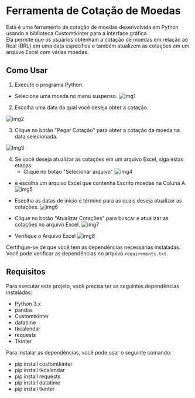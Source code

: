# Ferramenta de Cotação de Moedas

Esta é uma ferramenta de cotação de moedas desenvolvida em Python usando a biblioteca Customtkinter para a interface gráfica.  
Ela permite que os usuários obtenham a cotação de moedas em relação ao Real (BRL) em uma data específica e também atualizem as cotações em um arquivo Excel com várias moedas.

## Como Usar

1. Execute o programa Python. 
 - Selecione uma moeda no menu suspenso.
![img1](https://github.com/Lucasapn2/Interface-grafica-cotacao/assets/129186705/25607afa-db3f-487c-b25a-091190c551af)



  
2. Escolha uma data da qual você deseja obter a cotação.

![img2](https://github.com/Lucasapn2/Interface-grafica-cotacao/assets/129186705/aaf0b610-8216-4341-8de8-cb744941a39d)



3. Clique no botão "Pegar Cotação" para obter a cotação da moeda na data selecionada.

![Img3](https://github.com/Lucasapn2/Interface-grafica-cotacao/assets/129186705/ce87bf48-a550-4bfa-a254-1e2199205ac1)




4. Se você deseja atualizar as cotações em um arquivo Excel, siga estas etapas:
   - Clique no botão "Selecionar arquivo"
![img4](https://github.com/Lucasapn2/Interface-grafica-cotacao/assets/129186705/5294191f-9555-4bf2-ac64-a4127ab17fb1)

  -  e escolha um arquivo Excel que contenha Escrito moedas na Coluna A.
 ![img5](https://github.com/Lucasapn2/Interface-grafica-cotacao/assets/129186705/a84ed82b-d860-48d0-8135-78cd48c855cb)


   - Escolha as datas de início e término para as quais deseja atualizar as cotações.
   ![img6](https://github.com/Lucasapn2/Interface-grafica-cotacao/assets/129186705/c78ece87-f6bc-463b-9dc7-27bd83af6294)


   
   - Clique no botão "Atualizar Cotações" para buscar e atualizar as cotações no arquivo Excel.
    ![img7](https://github.com/Lucasapn2/Interface-grafica-cotacao/assets/129186705/a3539510-b18c-46e6-8fc9-e0f20ca8e0dd)

     
   - Verifique o Arquivo Excel
   ![img8](https://github.com/Lucasapn2/Interface-grafica-cotacao/assets/129186705/5684eed0-a0da-43b8-9c6f-4184cba04923)

Certifique-se de que você tem as dependências necessárias instaladas. Você pode verificar as dependências no arquivo `requirements.txt`.

## Requisitos

Para executar este projeto, você precisa ter as seguintes dependências instaladas:

- Python 3.x
- pandas
- Customtkinter
- datatime
- tkcalendar
- requests
- Tkinter

Para instalar as dependências, você pode usar o seguinte comando:
- pip install customtkinter
- pip install tkcalendar
- pip install requests
- pip install datatime
- pip install tkinter

